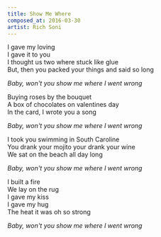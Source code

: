 ```yaml
---
title: Show Me Where
composed_at: 2016-03-30
artist: Rich Soni
---
```


I gave my loving  
I gave it to you  
I thought us two where stuck like glue  
But, then you packed your things and said so long  

*Baby, won't you show me where I went wrong*  

Buying roses by the bouquet  
A box of chocolates on valentines day  
In the card, I wrote you a song  

*Baby, won't you show me where I went wrong*  

I took you swimming in South Caroline  
You drank your mojito your drank your wine  
We sat on the beach all day long  

*Baby, won't you show me where I went wrong*  

I built a fire  
We lay on the rug  
I gave my kiss  
I gave my hug  
The heat it was oh so strong  

*Baby, won't you show me where I went wrong*  
